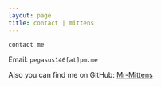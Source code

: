 ```yaml
---
layout: page
title: contact | mittens
---
```


```term
contact me
```

Email:  `pegasus146[at]pm.me`


Also you can find me on GitHub: [Mr-Mittens](https://github.com/Mr-Mittens)
